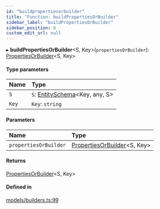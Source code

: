 ```yaml
---
id: "buildpropertiesorbuilder"
title: "Function: buildPropertiesOrBuilder"
sidebar_label: "buildPropertiesOrBuilder"
sidebar_position: 0
custom_edit_url: null
---
```


▸ **buildPropertiesOrBuilder**<S, Key\>(`propertiesOrBuilder`): [PropertiesOrBuilder](../types/propertiesorbuilder.md)<S, Key\>

#### Type parameters

| Name | Type |
| :------ | :------ |
| `S` | `S`: [EntitySchema](../interfaces/entityschema.md)<Key, any, S\> |
| `Key` | `Key`: `string` |

#### Parameters

| Name | Type |
| :------ | :------ |
| `propertiesOrBuilder` | [PropertiesOrBuilder](../types/propertiesorbuilder.md)<S, Key\> |

#### Returns

[PropertiesOrBuilder](../types/propertiesorbuilder.md)<S, Key\>

#### Defined in

[models/builders.ts:99](https://github.com/Camberi/firecms/blob/42dd384/src/models/builders.ts#L99)
